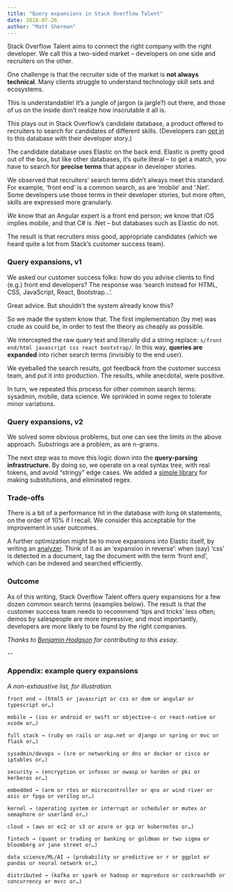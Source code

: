 ```yaml
---
title: "Query expansions in Stack Overflow Talent"
date: 2018-07-26
author: "Matt Sherman"
---
```


Stack Overflow Talent aims to connect the right company with the right developer. We call this a two-sided market – developers on one side and recruiters on the other.

One challenge is that the recruiter side of the market is **not always technical**. Many clients struggle to understand technology skill sets and ecosystems.

This is understandable! It’s a jungle of jargon (a jargle?) out there, and those of us on the inside don’t realize how inscrutable it all is.

This plays out in Stack Overflow’s candidate database, a product offered to recruiters to search for candidates of different skills. (Developers can [opt in](https://stackoverflow.com/users/jobsearch/current) to this database with their developer story.)

The candidate database uses Elastic on the back end. Elastic is pretty good out of the box, but like other databases, it’s quite literal – to get a match, you have to search for **precise terms** that appear in developer stories.

We observed that recruiters’ search terms didn’t always meet this standard. For example, ‘front end’ is a common search, as are ‘mobile’ and ‘.Net’. Some developers use those terms in their developer stories, but more often, skills are expressed more granularly.

_We_ know that an Angular expert is a front end person; we know that iOS implies mobile, and that C# is .Net – but databases such as Elastic do not.

The result is that recruiters miss good, appropriate candidates (which we heard quite a lot from Stack’s customer success team).

### Query expansions, v1

We asked our customer success folks: how do you advise clients to find (e.g.) front end developers? The response was ‘search instead for HTML, CSS, JavaScript, React, Bootstrap…’.

Great advice. But shouldn’t the system already know this?

So we made the system know that. The first implementation (by me) was crude as could be, in order to test the theory as cheaply as possible.

We intercepted the raw query text and literally did a string replace: `s/front end/html javascript css react bootstrap/`. In this way, **queries are expanded** into richer search terms (invisibly to the end user).

We eyeballed the search results, got feedback from the customer success team, and put it into production. The results, while anecdotal, were positive.

In turn, we repeated this process for other common search terms: sysadmin, mobile, data science. We sprinkled in some regex to tolerate minor variations.

### Query expansions, v2

We solved some obvious problems, but one can see the limits in the above approach. Substrings are a problem, as are n-grams.

The next step was to move this logic down into the **query-parsing infrastructure**. By doing so, we operate on a real syntax tree, with real tokens, and avoid “stringy” edge cases. We added a [simple library](https://www.benjamin.pizza/posts/2017-11-13-recursion-without-recursion.html) for making substitutions, and eliminated regex.

### Trade-offs

There is a bit of a performance hit in the database with long `OR` statements, on the order of 10% if I recall. We consider this acceptable for the improvement in user outcomes.

A further optimization might be to move expansions into Elastic itself, by writing an [analyzer](https://www.elastic.co/guide/en/elasticsearch/reference/current/analysis-analyzers.html). Think of it as an ‘expansion in reverse’: when (say) ‘css’ is detected in a document, tag the document with the term ‘front end’, which can be indexed and searched efficiently.

### Outcome

As of this writing, Stack Overflow Talent offers query expansions for a few dozen common search terms (examples below). The result is that the customer success team needs to recommend ‘tips and tricks’ less often; demos by salespeople are more impressive; and most importantly, developers are more likely to be found by the right companies.

_Thanks to [Benjamin Hodgson](https://www.benjamin.pizza) for contributing to this essay._

--

### Appendix: example query expansions

_A non-exhaustive list, for illustration._

```
front end → (html5 or javascript or css or dom or angular or typescript or…)

mobile → (ios or android or swift or objective-c or react-native or xcode or…)

full stack → (ruby on rails or asp.net or django or spring or mvc or flask or…)

sysadmin/devops → (sre or networking or dns or docker or cisco or iptables or…)

security → (encryption or infosec or owasp or harden or pki or kerberos or…)

embedded → (arm or rtos or microcontroller or qnx or wind river or asic or fpga or verilog or…)

kernel → (operating system or interrupt or scheduler or mutex or semaphore or userland or…)

cloud → (aws or ec2 or s3 or azure or gcp or kubernetes or…)

fintech → (quant or trading or banking or goldman or two sigma or bloomberg or jane street or…)

data science/ML/AI → (probability or predictive or r or ggplot or pandas or neural network or…)

distributed → (kafka or spark or hadoop or mapreduce or cockroachdb or concurrency or mvcc or…)

```